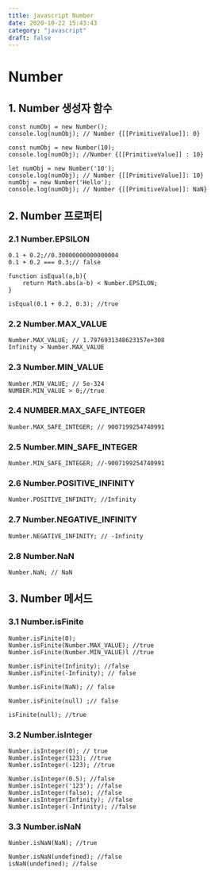 ```yaml
---
title: javascript Number
date: 2020-10-22 15:43:43
category: "javascript"
draft: false
---
```


# Number

## 1. Number 생성자 함수

```
const numObj = new Number();
console.log(numObj); // Number {[[PrimitiveValue]]: 0}
```

```
const numObj = new Number(10);
console.log(numObj); //Number {[[PrimitiveValue]] : 10}
```

```
let numObj = new Number('10');
console.log(numObj); // Number {[[PrimitiveValue]]: 10}
numObj = new Number('Hello');
console.log(numObj); // Number {[[PrimitiveValue]]: NaN}
```

## 2. Number 프로퍼티

### 2.1 Number.EPSILON

```
0.1 + 0.2;//0.30000000000000004
0.1 + 0.2 === 0.3;// false
```

```
function isEqual(a,b){
	return Math.abs(a-b) < Number.EPSILON;
}

isEqual(0.1 + 0.2, 0.3); //true
```

### 2.2 Number.MAX_VALUE

```
Number.MAX_VALUE; // 1.7976931348623157e+308
Infinity > Number.MAX_VALUE
```

### 2.3 Number.MIN_VALUE

```
Number.MIN_VALUE; // 5e-324
NUMBER.MIN_VALUE > 0;//true
```

### 2.4 NUMBER.MAX_SAFE_INTEGER

```
Number.MAX_SAFE_INTEGER; // 9007199254740991
```

### 2.5 Number.MIN_SAFE_INTEGER

```
Number.MIN_SAFE_INTEGER; //-9007199254740991
```

### 2.6 Number.POSITIVE_INFINITY

```
Number.POSITIVE_INFINITY; //Infinity
```

### 2.7 Number.NEGATIVE_INFINITY

```
Number.NEGATIVE_INFINITY; // -Infinity
```

### 2.8 Number.NaN

```
Number.NaN; // NaN
```

## 3. Number 메서드

### 3.1 Number.isFinite

```
Number.isFinite(0);
Number.isFinite(Number.MAX_VALUE); //true
Number.isFinite(Number.MIN_VALUE)l //true

Number.isFinite(Infinity); //false
Number.isFinite(-Infinity); // false
```

```
Number.isFinite(NaN); // false
```

```
Number.isFinite(null) ;// false

isFinite(null); //true
```

### 3.2 Number.isInteger

```
Number.isInteger(0); // true
Number.isInteger(123); //true
Number.isInteger(-123); //true

Number.isInteger(0.5); //false
Number.isInteger('123'); //false
Number.isInteger(false); //false
Number.isInteger(Infinity); //false
Number.isInteger(-Infinity); //false
```

### 3.3 Number.isNaN

```
Number.isNaN(NaN); //true
```

```
Number.isNaN(undefined); //false
isNaN(undefined); //false
```
